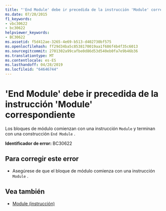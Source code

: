 ```yaml
---
title: "'End Module' debe ir precedida de la instrucción 'Module' correspondiente"
ms.date: 07/20/2015
f1_keywords:
- vbc30622
- bc30622
helpviewer_keywords:
- BC30622
ms.assetid: f5d412ae-3265-4e69-b513-d402730bf575
ms.openlocfilehash: ff29d34ba5c8538170019aa1f686f4b4f35c6013
ms.sourcegitcommit: 2701302a99cafbe0d86d53d540eb0fa7e9b46b36
ms.translationtype: MT
ms.contentlocale: es-ES
ms.lasthandoff: 04/28/2019
ms.locfileid: "64646744"
---
```

# <a name="end-module-must-be-preceded-by-a-matching-module"></a>'End Module' debe ir precedida de la instrucción 'Module' correspondiente
Los bloques de módulo comienzan con una instrucción `Module` y terminan con una construcción `End Module` .  
  
 **Identificador de error:** BC30622  
  
## <a name="to-correct-this-error"></a>Para corregir este error  
  
- Asegúrese de que el bloque de módulo comienza con una instrucción `Module` .  
  
## <a name="see-also"></a>Vea también

- [Module (instrucción)](../../visual-basic/language-reference/statements/module-statement.md)
